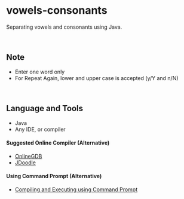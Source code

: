 # vowels-consonants
Separating vowels and consonants using Java.

<br>

## Note
- Enter one word only
- For Repeat Again, lower and upper case is accepted (y/Y and n/N)

<br>

## Language and Tools
- Java
- Any IDE, or compiler

#### Suggested Online Compiler (Alternative)
- <a href="https://www.onlinegdb.com">OnlineGDB</a>
- <a href="https://www.jdoodle.com">JDoodle</a>

#### Using Command Prompt (Alternative)
- <a href="https://github.com/rynrsts/vowels-consonants/blob/main/command-prompt.md">Compiling and Executing using Command Prompt</a>
